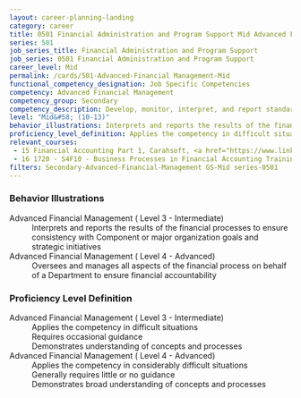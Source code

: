 ```yaml
---
layout: career-planning-landing
category: career
title: 0501 Financial Administration and Program Support Mid Advanced Financial Management
series: 501
job_series_title: Financial Administration and Program Support
job_series: 0501 Financial Administration and Program Support
career_level: Mid
permalink: /cards/501-Advanced-Financial Management-Mid
functional_competency_designation: Job Specific Competencies
competency: Advanced Financial Management
competency_group: Secondary
competency_description: Develop, monitor, interpret, and report standardized processes-operations to ensure transparency and compliance with financial statutory, regulatory, and leadership guidance with the intent of promoting effectiveness and accountability
level: "Mid&#58; (10-13)"
behavior_illustrations: Interprets and reports the results of the financial processes to ensure consistency with Component or major organization goals and strategic initiatives ? Oversees and manages all aspects of the financial process on behalf of a Department to ensure financial accountability
proficiency_level_definition: Applies the competency in difficult situations ? Requires occasional guidance ? Demonstrates understanding of concepts and processes ? Applies the competency in considerably difficult situations ? Generally requires little or no guidance ? Demonstrates broad understanding of concepts and processes
relevant_courses: 
 - 15 Financial Accounting Part 1, Carahsoft, <a href="https://www.linkedin.com/learning/financial-accounting-part-1">https://www.linkedin.com/learning/financial-accounting-part-1</a>
 - 16 1720 - S4F10 - Business Processes in Financial Accounting Training in SAP S/4HANA, Learning Tree, <a href="https://www.learningtree.com/courses/1720/business-processes-in-financial-accounting-in-sap-s-4hana-s4f10/">https://www.learningtree.com/courses/1720/business-processes-in-financial-accounting-in-sap-s-4hana-s4f10/</a>
filters: Secondary-Advanced-Financial-Management GS-Mid series-0501
---
```


<div class="desktop:grid-col-6 margin-y-205">
  <div class="border-top-05 bg-white padding-2 shadow-5 height-full members-hover border-1px border-gray-30 border-top-orange radius-lg">
    <h3>Behavior Illustrations</h3>
    <dl class="text-base"><dt>Advanced Financial Management ( Level 3 - Intermediate)</dt><dd>Interprets and reports the results of the financial processes to ensure consistency with Component or major organization goals and strategic initiatives</dd><dt>Advanced Financial Management ( Level 4 - Advanced)</dt><dd>Oversees and manages all aspects of the financial process on behalf of a Department to ensure financial accountability</dd></dl>
  </div>
</div>
<div class="desktop:grid-col-6 margin-y-205">
  <div class="border-top-05 bg-white padding-2 shadow-5 height-full members-hover border-1px border-gray-30 border-top-orange radius-lg">
    <h3>Proficiency Level Definition</h3>
    <dl class="text-base"><dt>Advanced Financial Management ( Level 3 - Intermediate)</dt><dd>Applies the competency in difficult situations </dd><dd> Requires occasional guidance </dd><dd> Demonstrates understanding of concepts and processes</dd><dt>Advanced Financial Management ( Level 4 - Advanced)</dt><dd>Applies the competency in considerably difficult situations </dd><dd> Generally requires little or no guidance </dd><dd> Demonstrates broad understanding of concepts and processes</dd></dl>
  </div>
</div>